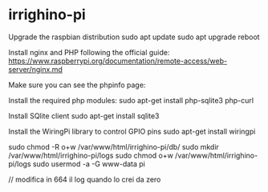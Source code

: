 # irrighino-pi

Upgrade the raspbian distribution
sudo apt update
sudo apt upgrade
reboot

Install nginx and PHP following the official guide:
https://www.raspberrypi.org/documentation/remote-access/web-server/nginx.md

Make sure you can see the phpinfo page:

Install the required php modules:
sudo apt-get install php-sqlite3 php-curl

Install SQlite client
sudo apt-get install sqlite3

Install the WiringPi library to control GPIO pins
sudo apt-get install wiringpi


sudo chmod -R o+w /var/www/html/irrighino-pi/db/
sudo mkdir /var/www/html/irrighino-pi/logs
sudo chmod o+w /var/www/html/irrighino-pi/logs
sudo usermod -a -G www-data pi

// modifica in 664 il log quando lo crei da zero
